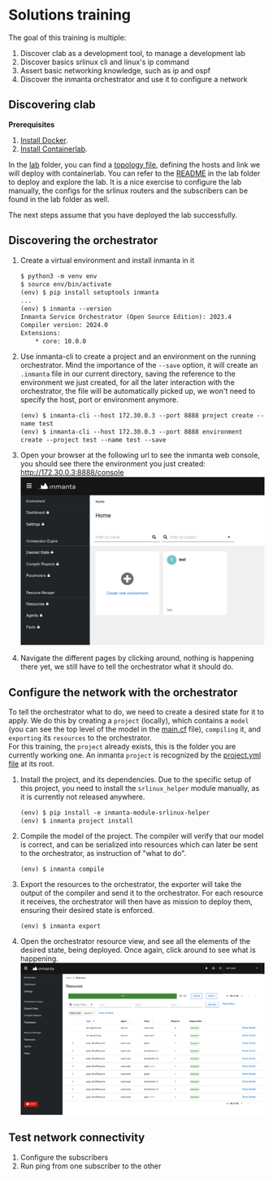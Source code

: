 # Solutions training

The goal of this training is multiple:
1. Discover clab as a development tool, to manage a development lab
2. Discover basics srlinux cli and linux's ip command
3. Assert basic networking knowledge, such as ip and ospf
4. Discover the inmanta orchestrator and use it to configure a network


## Discovering clab

**Prerequisites**
1.  [Install Docker](https://docs.docker.com/get-docker/).
2.  [Install Containerlab](https://containerlab.dev/install/).

In the [lab](lab/) folder, you can find a [topology file](lab/topology.yml), defining the hosts and link we will deploy with containerlab.  You can refer to the [README](lab/README.md) in the lab folder to deploy and explore the lab.  It is a nice exercise to configure the lab manually, the configs for the srlinux routers and the subscribers can be found in the lab folder as well.

The next steps assume that you have deployed the lab successfully.


## Discovering the orchestrator

1. Create a virtual environment and install inmanta in it
    ```console
    $ python3 -m venv env
    $ source env/bin/activate
    (env) $ pip install setuptools inmanta
    ...
    (env) $ inmanta --version
    Inmanta Service Orchestrator (Open Source Edition): 2023.4
    Compiler version: 2024.0
    Extensions:
        * core: 10.0.0
    ```

2. Use inmanta-cli to create a project and an environment on the running orchestrator.  Mind the importance of the `--save` option, it will create an `.inmanta` file in our current directory, saving the reference to the environment we just created, for all the later interaction with the orchestrator, the file will be automatically picked up, we won't need to specify the host, port or environment anymore.
    ```console
    (env) $ inmanta-cli --host 172.30.0.3 --port 8888 project create --name test
    (env) $ inmanta-cli --host 172.30.0.3 --port 8888 environment create --project test --name test --save
    ```

3. Open your browser at the following url to see the inmanta web console, you should see there the environment you just created: http://172.30.0.3:8888/console
    ![Orchestrator landing page](images/orchestrator-landing-page.png)

4. Navigate the different pages by clicking around, nothing is happening there yet, we still have to tell the orchestrator what it should do.


## Configure the network with the orchestrator

To tell the orchestrator what to do, we need to create a desired state for it to apply.  We do this by creating a `project` (locally), which contains a `model` (you can see the top level of the model in the [main.cf](main.cf) file), `compiling` it, and `exporting` its `resources` to the orchestrator.  
For this training, the `project` already exists, this is the folder you are currently working one.  An inmanta `project` is recognized by the  [project.yml file](https://docs.inmanta.com/community/dev/reference/projectyml.html#project-yml) at its root.  

1. Install the project, and its dependencies.  Due to the specific setup of this project, you need to install the `srlinux_helper` module manually, as it is currently not released anywhere.
    ```console
    (env) $ pip install -e inmanta-module-srlinux-helper
    (env) $ inmanta project install
    ```

2. Compile the model of the project.  The compiler will verify that our model is correct, and can be serialized into resources which can later be sent to the orchestrator, as instruction of "what to do".
    ```console
    (env) $ inmanta compile
    ```

3. Export the resources to the orchestrator, the exporter will take the output of the compiler and send it to the orchestrator.  For each resource it receives, the orchestrator will then have as mission to deploy them, ensuring their desired state is enforced.
    ```console
    (env) $ inmanta export
    ```

4. Open the orchestrator resource view, and see all the elements of the desired state, being deployed.  Once again, click around to see what is happening.
    ![Alt text](images/orchestrator-resources-page.png)


## Test network connectivity

1. Configure the subscribers
2. Run ping from one subscriber to the other

